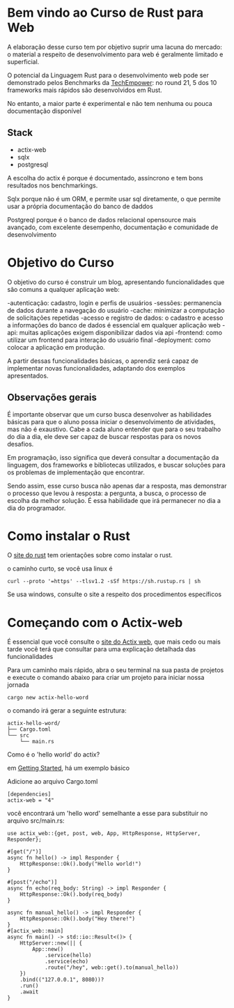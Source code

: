 # Bem vindo ao Curso de Rust para Web


A elaboração desse curso tem por objetivo suprir uma lacuna do mercado: o material a respeito de desenvolvimento para web é geralmente limitado e superficial.

O potencial da Linguagem Rust para o desenvolvimento web pode ser demonstrado pelos Benchmarks da [TechEmpower](https://www.techempower.com/benchmarks/#section=data-r21): no round 21, 5 dos 10 frameworks mais rápidos são desenvolvidos em Rust. 

No entanto, a maior parte é experimental e não tem nenhuma ou pouca documentação disponível

## Stack

- actix-web
- sqlx
- postgresql

A escolha do actix é porque é documentado, assíncrono e tem bons resultados nos benchmarkings. 

Sqlx porque não é um ORM, e permite usar sql diretamente, o que permite usar a própria documentação do banco de daddos

Postgreql porque é o banco de dados relacional opensource mais avançado, com excelente desempenho, documentação e comunidade de desenvolvimento


# Objetivo do Curso

O objetivo do curso é construir um blog, apresentando funcionalidades que são comuns a qualquer aplicação web:

-autenticação: cadastro, login e perfis de usuários
-sessões: permanencia de dados durante a navegação do usuário
-cache: minimizar a computação de solicitações repetidas
-acesso e registro de dados: o cadastro e acesso a informações do banco de dados é essencial em qualquer aplicação web
-api: muitas aplicações exigem disponibilizar dados via api
-frontend: como utilizar um frontend para interação do usuário final
-deployment: como colocar a aplicação em produção. 

A partir dessas funcionalidades básicas, o aprendiz será capaz de implementar novas funcionalidades, adaptando dos exemplos apresentados. 

## Observações gerais

É importante observar que um curso busca desenvolver as habilidades básicas para que o aluno possa iniciar o desenvolvimento de atividades, mas não é exaustivo. 
Cabe a cada aluno entender que para o seu trabalho do dia a dia, ele deve ser capaz de buscar respostas para os novos desafios. 

Em programação, isso significa que deverá consultar a documentação da linguagem, dos frameworks e bibliotecas utilizados, e buscar soluções para os problemas de implementação que encontrar. 

Sendo assim, esse curso busca não apenas dar a resposta, mas demonstrar o processo que levou à resposta: a pergunta, a busca, o processo de escolha da melhor solução. É essa habilidade que irá permanecer no dia a dia do programador. 


# Como instalar o Rust

O [site do rust](https://www.rust-lang.org/pt-BR) tem orientações sobre como instalar o rust. 

o caminho curto, se você usa linux é 

    curl --proto '=https' --tlsv1.2 -sSf https://sh.rustup.rs | sh

Se usa windows, consulte o site a respeito dos procedimentos específicos


# Começando com o Actix-web

É essencial que você consulte o [site do Actix web](), que mais cedo ou mais tarde você terá que consultar para uma explicação detalhada das funcionalidades

Para um caminho mais rápido, abra o seu terminal na sua pasta de projetos e execute o comando abaixo para criar um projeto para iniciar nossa jornada


    cargo new actix-hello-word

o comando irá gerar a seguinte estrutura:

    actix-hello-word/
    ├── Cargo.toml
    └── src
        └── main.rs

Como é o 'hello world' do actix? 

em [Getting Started](https://actix.rs/docs/getting-started), há um exemplo básico

Adicione ao arquivo Cargo.toml

    [dependencies]
    actix-web = "4"

 você encontrará um 'hello word' semelhante a esse para substituir no arquivo src/main.rs: 


    use actix_web::{get, post, web, App, HttpResponse, HttpServer, Responder};

    #[get("/")]
    async fn hello() -> impl Responder {
        HttpResponse::Ok().body("Hello world!")
    }

    #[post("/echo")]
    async fn echo(req_body: String) -> impl Responder {
        HttpResponse::Ok().body(req_body)
    }

    async fn manual_hello() -> impl Responder {
        HttpResponse::Ok().body("Hey there!")
    }
    #[actix_web::main]
    async fn main() -> std::io::Result<()> {
        HttpServer::new(|| {
            App::new()
                .service(hello)
                .service(echo)
                .route("/hey", web::get().to(manual_hello))
        })
        .bind(("127.0.0.1", 8080))?
        .run()
        .await
    }


